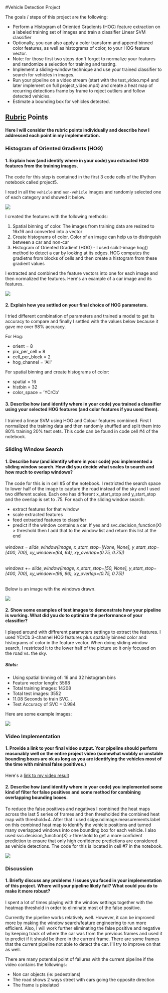 #Vehicle Detection Project

The goals / steps of this project are the following:

* Perform a Histogram of Oriented Gradients (HOG) feature extraction on a labeled training set of images and train a classifier Linear SVM classifier
* Optionally, you can also apply a color transform and append binned color features, as well as histograms of color, to your HOG feature vector. 
* Note: for those first two steps don't forget to normalize your features and randomize a selection for training and testing.
* Implement a sliding-window technique and use your trained classifier to search for vehicles in images.
* Run your pipeline on a video stream (start with the test_video.mp4 and later implement on full project_video.mp4) and create a heat map of recurring detections frame by frame to reject outliers and follow detected vehicles.
* Estimate a bounding box for vehicles detected.

[//]: # (Image References)
[image1]: ./output_images/car_notcar.png
[image2]: ./output_images/feature_example.png
[image3]: ./output_images/sliding_windows.png
[image4]: ./output_images/sliding_window.png
[image5]: ./output_images/bounded_box.png
[video1]: ./project_video.mp4

## [Rubric](https://review.udacity.com/#!/rubrics/513/view) Points
#### Here I will consider the rubric points individually and describe how I addressed each point in my implementation.

### Histogram of Oriented Gradients (HOG)


#### 1. Explain how (and identify where in your code) you extracted HOG features from the training images.

The code for this step is contained in the first 3 code cells of the IPython notebook called project5.  

I read in all the `vehicle` and `non-vehicle` images and randomly selected one of each category and showed it below.  

![][image1]


I created the features with the following methods:
1. Spatial binning of color. The images from training data are resized to 16x16 and converted into a vector
1. Create histograms of color. Color of an image can help us to distinguish between a car and non-car
2. Histogram of Oriented Gradient (HOG) - I used scikit-image hog() method to detect a car by looking at its edges. HOG computes the gradietns from blocks of cells and then create a histogram from these gradient values

I extracted and combined the feature vectors into one for each image and then normalized the features. Here's an example of a car image and its features. 

![][image2]

#### 2. Explain how you settled on your final choice of HOG parameters.

I tried different combination of parameters and trained a model to get its accuracy to compare and finally I settled with the values below because it gave me over 98% accuracy. 

For Hog: 

- orient = 8
- pix_per_cell = 8
- cell_per_block = 2
- hog_channel = 'All'

For spatial binning and create histograms of color:

- spatial = 16
- histbin = 32
- color_space = 'YCrCb'


#### 3. Describe how (and identify where in your code) you trained a classifier using your selected HOG features (and color features if you used them).

I trained a linear SVM using HOG and Colour features combined. First I normalized the training data and then randomly shuffled and split them into 80% training 20% test sets. This code can be found in code cell #4 of the notebook. 


### Sliding Window Search

#### 1. Describe how (and identify where in your code) you implemented a sliding window search.  How did you decide what scales to search and how much to overlap windows?

The code for this is in cell #5 of the notebook. I restricted the search space to lower half of the image to capture the road instead of the sky and I used two different scales. Each one has different x_start_stop and y_start_stop and the overlap is set to .75. For each of the sliding window search:
- extract features for that window
- scale extracted features 
- feed extracted features to classifier
- predict if the window contains a car. If yes and svc.decision_function(X) > threshold then I add that to the window list and return this list at the end


###### windows = slide_window(image, x_start_stop=[None, None], y_start_stop=[400, 700], xy_window=(64, 64), xy_overlap=(0.75, 0.75))
###### windows += slide_window(image, x_start_stop=[50, None], y_start_stop=[400, 700], xy_window=(96, 96), xy_overlap=(0.75, 0.75))
                       

Below is an image with the windows drawn.

![][image3]


#### 2. Show some examples of test images to demonstrate how your pipeline is working.  What did you do to optimize the performance of your classifier?

I played around with diffrerent parameters settings to extract the features. I used YCrCb 3-channel HOG features plus spatially binned color and histograms of color in the feature vector. When doing sliding window search, I restricted it to the lower half of the picture so it only focused on the road vs. the sky.

##### Stats: 
- Using spatial binning of: 16 and 32 histogram bins
- Feature vector length: 5568
- Total training images: 14208
- Total test images: 3552
- 11.08 Seconds to train SVC...
- Test Accuracy of SVC =  0.984

Here are some example images:

![][image4]


### Video Implementation

#### 1. Provide a link to your final video output.  Your pipeline should perform reasonably well on the entire project video (somewhat wobbly or unstable bounding boxes are ok as long as you are identifying the vehicles most of the time with minimal false positives.)
Here's a [link to my video result](./project_video_solution.mp4)


#### 2. Describe how (and identify where in your code) you implemented some kind of filter for false positives and some method for combining overlapping bounding boxes.

To reduce the false positives and negatives I combined the heat maps across the last 5 series of frames and then thresholded the combined heat map with threshold=4. After that I used scipy.ndimage.measurements.label on this combined heat map to identify the vehicle positions and turned many overlapped windows into one bounding box for each vehicle.  I also used svc.decision_function(X) > threshold to get a more confident prediction to ensure that only high confidence predictions are considered as vehicle detections. The code for this is located in cell #7 in the notebook. 

![][image5]



### Discussion

#### 1. Briefly discuss any problems / issues you faced in your implementation of this project.  Where will your pipeline likely fail?  What could you do to make it more robust?

I spent a lot of times playing with the window settings together with the heatmap threshold in order to eliminate most of the false positive. 

Currently the pipeline works relatively well. However, it can be improved more by making the window search/feature engineering to run more efficient. Also, I will work further eliminating the false positive and negative by keeping track of where the car was from the previous frames and used it to predict if it should be there in the current frame. There are some frames that the current pipeline not able to detect the car. I'll try to improve on that as well.

There are many potential point of failures with the current pipeline if the video contains the followings:
- Non car objects (ie: pedestrians)
- The road shows 2 ways street with cars going the opposite direction
- The frame is pixelated
